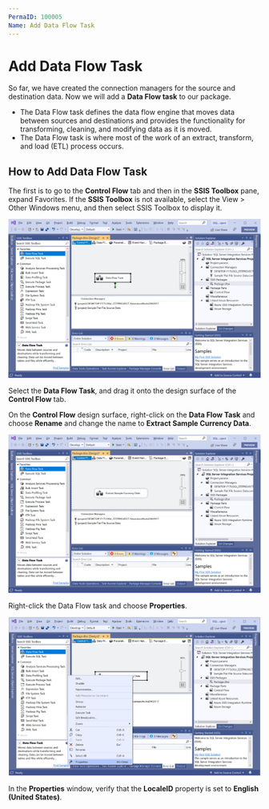 ```yaml
---
PermaID: 100005
Name: Add Data Flow Task
---
```


# Add Data Flow Task

So far, we have created the connection managers for the source and destination data. Now we will add a **Data Flow task** to our package. 

 - The Data Flow task defines the data flow engine that moves data between sources and destinations and provides the functionality for transforming, cleaning, and modifying data as it is moved. 
 - The Data Flow task is where most of the work of an extract, transform, and load (ETL) process occurs.

## How to Add Data Flow Task

The first is to go to the **Control Flow** tab and then in the **SSIS Toolbox** pane, expand Favorites. If the **SSIS Toolbox** is not available, select the View > Other Windows menu, and then select SSIS Toolbox to display it.

<img src="images/data-flow-1.png" alt="Add a data flow">

Select the **Data Flow Task**, and drag it onto the design surface of the **Control Flow** tab.

On the **Control Flow** design surface, right-click on the **Data Flow Task** and choose **Rename** and change the name to **Extract Sample Currency Data**.

<img src="images/data-flow-2.png" alt="Change a name">

Right-click the Data Flow task and choose **Properties**.

<img src="images/data-flow-3.png" alt="Properties window">

In the **Properties** window, verify that the **LocaleID** property is set to **English (United States)**.

